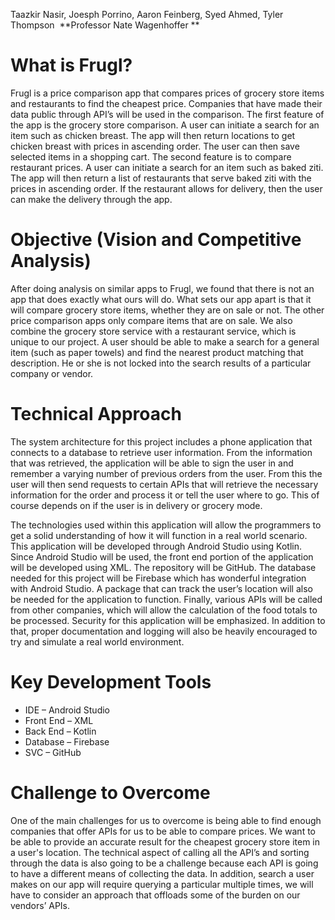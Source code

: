 
Taazkir Nasir, Joesph Porrino, Aaron Feinberg, Syed Ahmed, Tyler Thompson 
**Professor Nate Wagenhoffer **

# What is Frugl? 

Frugl is a price comparison app that compares prices of grocery store items and restaurants to find the cheapest price. Companies that have made their data public through API’s will be used in the comparison. The first feature of the app is the grocery store comparison. A user can initiate a search for an item such as chicken breast. The app will then return locations to get chicken breast with prices in ascending order. The user can then save selected items in a shopping cart. The second feature is to compare restaurant prices. A user can initiate a search for an item such as baked ziti. The app will then return a list of restaurants that serve baked ziti with the prices in ascending order. If the restaurant allows for delivery, then the user can make the delivery through the app. 

# Objective (Vision and Competitive Analysis) 

After doing analysis on similar apps to Frugl, we found that there is not an app that does exactly what ours will do. What sets our app apart is that it will compare grocery store items, whether they are on sale or not. The other price comparison apps only compare items that are on sale. We also combine the grocery store service with a restaurant service, which is unique to our project. A user should be able to make a search for a general item (such as paper towels) and find the nearest product matching that description. He or she is not locked into the search results of a particular company or vendor. 

# Technical Approach 

The system architecture for this project includes a phone application that connects to a database to retrieve user information. From the information that was retrieved, the application will be able to sign the user in and remember a varying number of previous orders from the user. From this the user will then send requests to certain APIs that will retrieve the necessary information for the order and process it or tell the user where to go. This of course depends on if the user is in delivery or grocery mode. 

The technologies used within this application will allow the programmers to get a solid understanding of how it will function in a real world scenario. This application will be developed through Android Studio using Kotlin. Since Android Studio will be used, the front end portion of the application will be developed using XML. The repository will be GitHub. The database needed for this project will be Firebase which has wonderful integration with Android Studio. A package that can track the user’s location will also be needed for the application to function. Finally, various APIs will be called from other companies, which will allow the calculation of the food totals to be processed. Security for this application will be emphasized. In addition to that, proper documentation and logging will also be heavily encouraged to try and simulate a real world environment. 
# Key Development Tools  

- IDE – Android Studio  
- Front End – XML 
- Back End – Kotlin 
- Database – Firebase 
- SVC – GitHub  
# Challenge to Overcome 

One of the main challenges for us to overcome is being able to find enough companies that offer APIs for us to be able to compare prices. We want to be able to provide an accurate result for the cheapest grocery store item in a user's location. The technical aspect of calling all the API’s and sorting through the data is also going to be a challenge because each API is going to have a different means of collecting the data. In addition, search a user makes on our app will require querying a particular multiple times, we will have to consider an approach that offloads some of the burden on our vendors’ APIs.